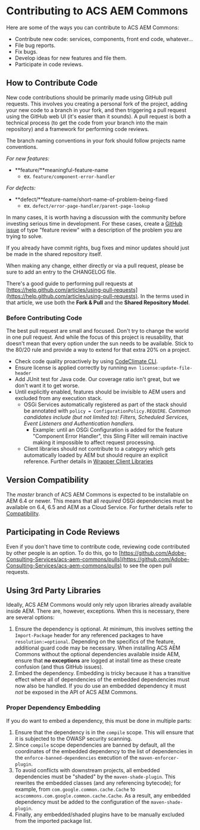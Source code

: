 # Contributing to ACS AEM Commons

Here are some of the ways you can contribute to ACS AEM Commons:

* Contribute new code: services, components, front end code, whatever…
* File bug reports.
* Fix bugs.
* Develop ideas for new features and file them.
* Participate in code reviews.

## How to Contribute Code

New code contributions should be primarily made using GitHub pull requests. This involves you creating a personal fork of the project, adding your new code to a branch in your fork, and then triggering a pull request using the GitHub web UI (it's easier than it sounds). A pull request is both a technical process (to get the code from your branch into the main repository) and a framework for performing code reviews.

The branch naming conventions in your fork should follow projects name conventions.

*For new features:*

* **feature/**meaningful-feature-name
  * ex. `feature/component-error-handler`

*For defects:*

* **defect/**feature-name/short-name-of-problem-being-fixed
  * ex. `defect/error-page-handler/parent-page-lookup`


In many cases, it is worth having a discussion with the community before investing serious time in development. For these cases, create a [GitHub issue](https://github.com/Adobe-Consulting-Services/acs-aem-commons/issues) of type "feature review" with a description of the problem you are trying to solve.

If you already have commit rights, bug fixes and minor updates should just be made in the shared repository itself.

When making any change, either directly or via a pull request, please be sure to add an entry to the CHANGELOG file.

There's a good guide to performing pull requests at [https://help.github.com/articles/using-pull-requests](https://help.github.com/articles/using-pull-requests). In the terms used in that article, we use both the **Fork & Pull** and the **Shared Repository Model**.

### Before Contributing Code

The best pull request are small and focused. Don't try to change the world in one pull request. And while the focus of this project is reusability, that doesn't mean that every option under the sun needs to be available. Stick to the 80/20 rule and provide a way to extend for that extra 20% on a project.

* Check code quality proactively by using [CodeClimate CLI](https://github.com/codeclimate/codeclimate).
* Ensure license is applied correctly by running `mvn license:update-file-header`
* Add JUnit test for Java code. Our coverage ratio isn't great, but we don't want it to get worse.
* Until explicitly enabled, features should be invisible to AEM users and excluded from any execution stack.
  * OSGi Services automatically registered as part of the stack should be annotated with `policy = ConfigurationPolicy.REQUIRE`. *Common candidates include (but not limited to): Filters, Scheduled Services, Event Listeners and Authentication handlers.*
    * Example: until an OSGi Configuration is added for the feature "Component Error Handler", this Sling Filter will remain inactive making it impossible to affect request processing.
  * Client libraries should not contribute to a category which gets automatically loaded by AEM but should require an explicit reference. Further details in [Wrapper Client Libraries](https://adobe-consulting-services.github.io/acs-aem-commons/pages/releases/4-0-0.html#breaking-functional-changes)

## Version Compatibility

The _master_ branch of ACS AEM Commons is expected to be installable on AEM 6.4 or newer. This means that all *required* OSGi dependencies must be available on 6.4, 6.5 and AEM as a Cloud Service. For further details refer to [Compatibility](https://adobe-consulting-services.github.io/acs-aem-commons/pages/compatibility.html).

## Participating in Code Reviews

Even if you don't have time to contribute code, reviewing code contributed by other people is an option. To do this, go to [https://github.com/Adobe-Consulting-Services/acs-aem-commons/pulls](https://github.com/Adobe-Consulting-Services/acs-aem-commons/pulls) to see the open pull requests.

## Using 3rd Party Libraries

Ideally, ACS AEM Commons would only rely upon libraries already available inside AEM. There are, however, exceptions. When this is necessary, there are several options:

1. Ensure the dependency is optional. At minimum, this involves setting the `Import-Package` header for any referenced packages to have `resolution:=optional`.
Depending on the specifics of the feature, additional guard code may be necessary. When installing ACS AEM Commons without the optional
dependencies available inside AEM, ensure that **no exceptions** are logged at install time as these create confusion (and thus GitHub issues).
2. Embed the dependency. Embedding is tricky because it has a transitive effect where all of dependencies of the embedded dependencies must now also
be handled. If you do use an embedded dependency it must *not* be exposed in the API of ACS AEM Commons.

### Proper Dependency Embedding

If you do want to embed a dependency, this must be done in multiple parts:

1. Ensure that the dependency is in the `compile` scope. This will ensure that it is subjected to the OWASP security scanning.
2. Since `compile` scope dependencies are banned by default, all the coordinates of the embedded dependency to the list of dependencies in the `enforce-banned-dependencies` execution of the `maven-enforcer-plugin`.
3. To avoid conflicts with downstream projects, all embedded dependencies must be "shaded" by the `maven-shade-plugin`. This rewrites the embedded classes (and any referencing bytecode);
for example, from `com.google.common.cache.Cache` to `acscommons.com.google.common.cache.Cache`. As a result, any embedded dependency must be
added to the configuration of the `maven-shade-plugin`.
4. Finally, any embedded/shaded plugins have to be manually excluded from the imported package list.
